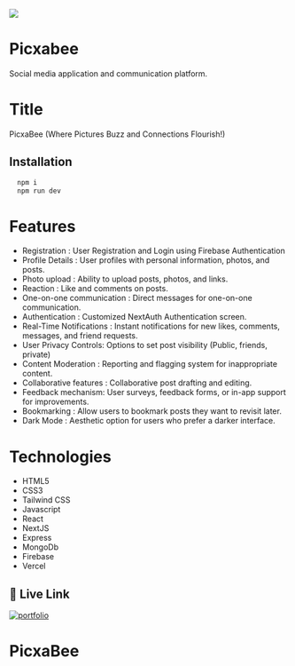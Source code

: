 
![](https://i.ibb.co/Ky5Gk2q/swarm-2.png)
# Picxabee

Social media application and communication platform.

# Title
 PicxaBee (Where Pictures Buzz and Connections Flourish!)





## Installation


```bash
  npm i
  npm run dev
```
# Features
* Registration : User Registration and Login using Firebase Authentication
* Profile Details : User profiles with personal information, photos, and posts.
* Photo upload : Ability to upload posts, photos, and links.
* Reaction : Like and comments on posts.
* One-on-one communication : Direct messages for one-on-one communication.
* Authentication :  Customized NextAuth Authentication screen.
* Real-Time Notifications : Instant notifications for new likes, comments, messages, and friend requests.
*  User Privacy Controls: Options to set post visibility  (Public,  friends, private)
* Content Moderation : Reporting and flagging system for inappropriate content.
* Collaborative features : Collaborative post drafting and editing.
* Feedback mechanism: User surveys, feedback forms, or in-app support for improvements.
* Bookmarking : Allow users to bookmark posts they want to revisit later.
* Dark Mode : Aesthetic option for users who prefer a darker interface.

# Technologies
- HTML5
- CSS3
- Tailwind CSS
- Javascript
- React
- NextJS
- Express
- MongoDb
- Firebase
- Vercel

## 🔗 Live Link
[![portfolio](https://i.ibb.co/prDyM95/live-streaming-1.png)](https://picxabee.vercel.app//)


# PicxaBee
